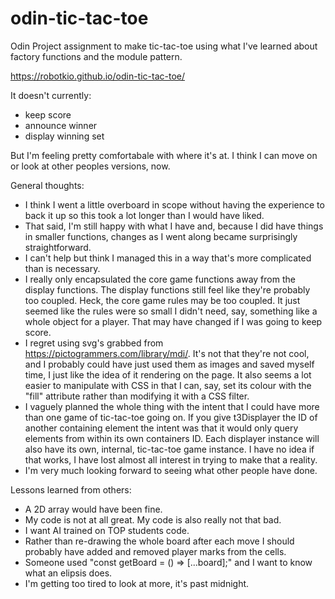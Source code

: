 # odin-tic-tac-toe
Odin Project assignment to make tic-tac-toe using what I've learned about factory functions and the module pattern.

https://robotkio.github.io/odin-tic-tac-toe/

It doesn't currently:
- keep score
- announce winner
- display winning set

But I'm feeling pretty comfortabale with where it's at. I think I can move on or look at other peoples versions, now.

General thoughts:
- I think I went a little overboard in scope without having the experience to back it up so this took a lot longer than I would have liked.
- That said, I'm still happy with what I have and, because I did have things in smaller functions, changes as I went along became surprisingly straightforward.
- I can't help but think I managed this in a way that's more complicated than is necessary.
- I really only encapsulated the core game functions away from the display functions. The display functions still feel like they're probably too coupled. Heck, the core game rules may be too coupled. It just seemed like the rules were so small I didn't need, say, something like a whole object for a player. That may have changed if I was going to keep score.
- I regret using svg's grabbed from https://pictogrammers.com/library/mdi/. It's not that they're not cool, and I probably could have just used them as images and saved myself time, I just like the idea of it rendering on the page. It also seems a lot easier to manipulate with CSS in that I can, say, set its colour with the "fill" attribute rather than modifying it with a CSS filter.
- I vaguely planned the whole thing with the intent that I could have more than one game of tic-tac-toe going on. If you give t3Displayer the ID of another containing element the intent was that it would only query elements from within its own containers ID. Each displayer instance will also have its own, internal, tic-tac-toe game instance. I have no idea if that works, I have lost almost all interest in trying to make that a reality.
- I'm very much looking forward to seeing what other people have done.

Lessons learned from others:

- A 2D array would have been fine.
- My code is not at all great. My code is also really not that bad.
- I want AI trained on TOP students code.
- Rather than re-drawing the whole board after each move I should probably have added and removed player marks from the cells.
- Someone used "const getBoard = () => [...board];" and I want to know what an elipsis does.
- I'm getting too tired to look at more, it's past midnight.